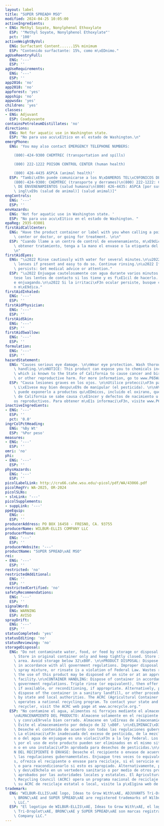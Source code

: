 ```yaml
---
layout: label
title: "SUPER SPREAD® MSO"
modified: 2024-04-25 10:05:00
activeIngredients:
- ENG: Methyl Soyate, Nonylphenol Ethoxylate
  ESP: '"Methyl Soyate, Nonylphenol Ethoxylate"'
  pct: '100'
activeWeightByVol:
  ENG: Surfactant Content......15% minimum
  ESP: "Contenido surfactante: 15%, como m\xEDnimo."
agUseReentryFull:
  ENG: '---'
  ESP: ''
agUseRequirements:
  ENG: '---'
  ESP: ''
app2016: 'no'
app2018: 'no'
appforest: 'yes'
appship: 'no'
appwsda: 'yes'
children: 'yes'
classes:
- ENG: Adjuvant
  ESP: Coadyuvante
containsPetroleumDistillates: 'no'
directions:
  ENG: Not for aquatic use in Washington state.
  ESP: "No para uso acu\xE1tico en el estado de Washington.\n"
emergPhone:
  ENG: 'You may also contact EMERGENCY TELEPHONE NUMBERS:

    (800)-424-9300 CHEMTREC (transportation and spills)

    (800) 222-1222 POISON CONTROL CENTER (human health)

    (800) 426-4435 ASPCA (animal health)'
  ESP: "Tambi\xE9n puede comunicarse a los N\xDAMEROS TEL\xC9FONICOS DE EMERGENCIA:\n\
    (800)-424-9300: CHEMTREC (transporte y derrames)\n(800) 222-1222: CENTRO DE CONTROL\
    \ DE ENVENENAMIENTOS (salud humana)\n(800) 426-4435: ASPCA [por sus siglas en\
    \ ingl\xE9s (salud de animal)] (salud animal)]"
engControls:
  ENG: '---'
  ESP: ''
envHazards:
  ENG: 'Not for aquatic use in Washington state. '
  ESP: "No para uso acu\xE1tico en el estado de Washington. "
epaReg: 2935-03001
firstAidCallCenter:
  ENG: "Have the product container or label with you when calling a poison control\
    \ center or doctor, or going for treatment. \n\n"
  ESP: "Cuando llame a un centro de control de envenenamiento, m\xE9dico o intente\
    \ obtener tratamiento, tenga a la mano el envase o la etiqueta del producto. \n\
    \n"
firstAidEyes:
  ENG: "\u2022 Rinse cautiously with water for several minutes.\n\u2022 Remove contact\
    \ lenses if present and easy to do so. Continue rinsing.\n\u2022 If eye irritation\
    \ persists: Get medical advice or attention."
  ESP: "\u2022 Enjuague cautelosamente con agua durante varios minutos.\n\u2022 Qu\xED\
    tese los lentes de contacto si los tiene y es f\xE1cil de hacerlo. Contin\xFA\
    e enjuagando.\n\u2022 Si la irritaci\xF3n ocular persiste, busque consejo o atenci\xF3\
    n m\xE9dica."
firstAidInhaled:
  ENG: '---'
  ESP: ''
firstAidPhysician:
  ENG: '---'
  ESP: ''
firstAidSkin:
  ENG: '---'
  ESP: ''
firstAidSwallow:
  ENG: '---'
  ESP: ''
formulation:
  ENG: '---'
  ESP: ''
hazardStatement:
  ENG: "Causes serious eye damage. \n\nWear eye protection. Wash thoroughly after\
    \ handling.\n\nNOTICE: This product can expose you to chemicals including Oxirane,\
    \ which is known to the State of California to cause cancer and birth defects\
    \ or other reproductive harm. For more information, go to www.P65Warnings.ca.gov. "
  ESP: "Causa lesiones graves en los ojos. \n\nUtilice protecci\xF3n para los ojos.\
    \ L\xE1vese muy bien despu\xE9s de manipular (el pesticida). \n\nAVISO: Este producto\
    \ puede exponerlo a productos qu\xEDmicos, incluido el oxirano, que en el estado\
    \ de California se sabe causa c\xE1ncer y defectos de nacimiento u otros da\xF1\
    os reproductivos. Para obtener m\xE1s informaci\xF3n, visite www.P65Warnings.ca.gov. "
inactiveIngredients:
- ENG: '---'
  ESP: ''
  pct: '0.0'
ingrColPctHeading:
  ENG: '%By Wt'
  ESP: '%Por peso'
measures:
- ENG: '---'
  ESP: ''
omri: 'no'
phi:
- ENG: '---'
  ESP: ''
physHazards:
  ENG: '---'
  ESP: ''
picolLabelLink: http://cru66.cahe.wsu.edu/~picol/pdf/WA/43066.pdf
picolRegYr: WA-2025, OR-2024
picolSLNs:
- slnLink: '---'
picolSupplements:
- suppLink: '---'
ppeEquip:
  ENG: --
  ESP: ''
producerAddress: PO BOX 16458 - FRESNO, CA. 93755
producerName: WILBUR-ELLIS COMPANY LLC
producerPhone:
  ENG: '---'
  ESP: ''
producerWebsite: '---'
productName: "SUPER SPREAD\xAE MSO"
rei:
- ENG: '---'
  ESP: ''
restricted: 'no'
restrictedAdditional:
  ENG: ''
  ESP: ''
restrictedCertified: 'no'
safetyRecommendations:
  ENG: '---'
  ESP: ''
signalWord:
  ENG: WARNING
  ESP: AVISO
sprayDrift:
  ENG: '---'
  ESP: ''
statusCompleted: 'yes'
statusEditing: 'no'
statusReviewing: 'no'
storageDisposal:
  ENG: "Do not contaminate water, food, or feed by storage or disposal.\n\nSTORAGE:\
    \ Store in original container only and keep tightly closed. Store in closed storage\
    \ area. Avoid storage below 32\xB0F. \n\nPRODUCT DISPOSAL: Dispose of contents\
    \ in accordance with all government regulations. Improper disposal of excess pesticide,\
    \ spray mixture, or rinsate is a violation of Federal Law. Wastes resulting from\
    \ the use of this product may be disposed of on site or at an approved waste disposal\
    \ facility.\n\nCONTAINER HANDLING: Dispose of container in accordance with all\
    \ government regulations. Triple rinse (or equivalent), then offer for recycling,\
    \ if available, or reconditioning, if appropriate. Alternatively, puncture and\
    \ dispose of the container in a sanitary landfill, or other procedures approved\
    \ by state and local authorities. The ACRC (Agricultural Container Recycling Council)\
    \ operates a national recycling program. To contact your state and local ACRC\
    \ recycler, visit the ACRC web page at www.acrecycle.org."
  ESP: "No contamine el agua, alimentos ni forrajes mediante el almacenamiento o desecho.\n\
    \nALMACENAMIENTO DEL PRODUCTO: Almacene solamente en el recipiente o envases original\
    \ y cons\xE9rvelo bien cerrado. Almacene en \xE1reas de almacenamiento cerradas.\
    \ Evite el almacenamiento por debajo de 32 \xB0F. \n\nELIMINACI\xD3N DEL PRODUCTO:\
    \ Deseche el contenido de acuerdo con todas las regulaciones gubernamentales.\
    \ La eliminaci\xF3n inadecuada del exceso de pesticida, de la mezcla de la aspersi\xF3\
    n o del agua de enjuague es una violaci\xF3n a la ley federal. Los desechos derivados\
    \ por el uso de este producto pueden ser eliminados en el mismo sitio de aplicaci\xF3\
    n o en una instalaci\xF3n aprobada para desechos de pesticidas.\n\nMANEJO O MANIPULACI\xD3\
    N DEL RECIPIENTE O ENVASE: Deseche el recipiente o envase de acuerdo con todas\
    \ las regulaciones gubernamentales. Enjuague tres veces (o equivalente), despu\xE9\
    s, ofrezca el recipiente o envase para reciclaje, si el servicio est\xE1 disponible\
    \ o para reacondicionarlo si esto es apropiado. Alternativamente, perf\xF3relo\
    \ y des\xE9chelo en un vertedero sanitario o por medio de otros procedimientos\
    \ aprobados por las autoridades locales y estatales. El Agricultural Container\
    \ Recycling Council (ACRC) opera un programa nacional de reciclaje. Para contactar\
    \ su ACRC de reciclaje estatal o local, visite la p\xE1gina web de ACRC: www.acrecycle.org."
trademark:
  ENG: "WILBUR-ELLIS\xAE logo, Ideas to Grow With\xAE, ADJUVANTS Tri-Droplet\xAE logo,\
    \ BRONC\xAE and SUPER SPREAD\xAE are registered trademarks of Wilbur-Ellis Company\
    \ LLC."
  ESP: "El logotipo de WILBUR-ELLIS\xAE, Ideas to Grow With\xAE, el logotipo de ADJUVANTS\
    \ Tri-Droplet\xAE, BRONC\xAE y SUPER SPREAD\xAE son marcas registradas de Wilbur-Ellis\
    \ Company LLC."
---
```

